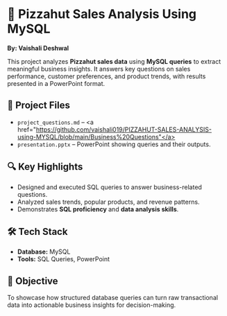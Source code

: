 # 🍕 Pizzahut Sales Analysis Using MySQL

**By: Vaishali Deshwal**

This project analyzes **Pizzahut sales data** using **MySQL queries** to extract meaningful business insights. It answers key questions on sales performance, customer preferences, and product trends, with results presented in a PowerPoint format.

## 📂 Project Files
- `project_questions.md` – <a href="https://github.com/vaishali019/PIZZAHUT-SALES-ANALYSIS-using-MYSQL/blob/main/Business%20Questions"</a>
- `presentation.pptx` – PowerPoint showing queries and their outputs.

## 🔍 Key Highlights
- Designed and executed SQL queries to answer business-related questions.
- Analyzed sales trends, popular products, and revenue patterns.
- Demonstrates **SQL proficiency** and **data analysis skills**.

## 🛠 Tech Stack
- **Database:** MySQL
- **Tools:** SQL Queries, PowerPoint

## 🎯 Objective
To showcase how structured database queries can turn raw transactional data into actionable business insights for decision-making.
